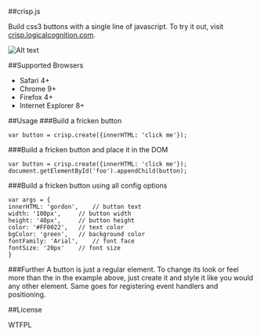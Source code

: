 ##crisp.js

Build css3 buttons with a single line of javascript. To try it out, visit [crisp.logicalcognition.com](http://crisp.logicalcognition.com).

![Alt text](http://logicalcognition.com/Projects/crisp.js/demo/images/screenshot.png)

##Supported Browsers

* Safari 4+
* Chrome 9+
* Firefox 4+
* Internet Explorer 8+

##Usage
###Build a fricken button
```console
var button = crisp.create({innerHTML: 'click me'});
```
###Build a fricken button and place it in the DOM
```console
var button = crisp.create({innerHTML: 'click me'});
document.getElementById('foo').appendChild(button);
```
###Build a fricken button using all config options
```console
var args = {
innerHTML: 'gordon',	// button text
width: '100px',		// button width
height: '40px',		// button height
color: '#FF0022',	// text color
bgColor: 'green',	// background color
fontFamily: 'Arial',	// font face
fontSize: '20px'	// font size
}
```
###Further
A button is just a regular element. To change its look or feel more than the in the example above, just create it and style it like you would any other element. Same goes for registering event handlers and positioning.

##License

WTFPL